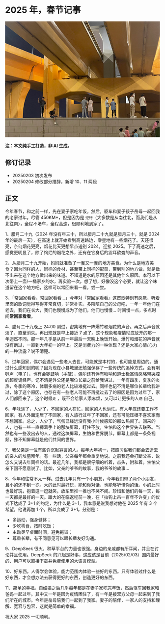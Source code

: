# 2025 年，春节记事

![2025，春节记事](/Static/Pics/2025/20250203_2025春节记事_1.png)

**注：本文纯手工打造，非 AI 生成。**

## 修订记录
* 20250203 初次发布
* 20250204 修改部分措辞，新增 10、11 两段

## 正文

今年春节，和之前一样，先在妻子家吃年饭。然后，驱车和妻子孩子岳母一起回我的老家过年。尽管 450KM+，但是因为是 `逆行`（大多数是从南往北，而我们是从北往南），全程不堵车，全程高速，很顺利地到家了。

1、腊月二十九（2024 年没有年三十，所以腊月二十九就是腊月三十，就是 2024 年的最后一天），在高速上就开始看到高速路边，零星地有一些烟花了。天还很亮，奈何烟花更亮，烟花比天更想早点送别 2024，迎接 2025。下了高速之后，感觉更明显了，除了绚烂的烟花之外，还有在它身后的震耳欲聋的声音。

2、从腊月二十九开始，妈妈就准备了一餐又一餐的地方美食。为什么是地方美食？因为同样的人，同样的食材，甚至带上同样的配菜，带到别的地方做，就是做不出来在这个地方做出来的味道。不知道是水的原因还是其他什么原因。本可以下次带上一壶/一桶家乡的水，再实验一次。想了想，好像没这个必要，就让这个味道留在这个地方吧，这样可以常回来看一看，尝一尝。

3、「常回家看看，常回家看看...」今年对『常回家看看』这首歌特别有感觉，听着里面的歌词觉得写得非常真切，非常朴实。多陪陪自己的父母吧，一年一年他们在老去，我们在长大，我们也慢慢成为了他们，他们也慢慢... 时间慢一点，多点时间**常回家看看**。

4、腊月二十九晚上 24:00 刚过，密集地有一阵爆竹和烟花的声音。再之后声音就淡了，直至消失。再出现就是早上接近 7 点了。这个现象和疫情彻底放开的那一年迥然不同。那一年几乎是从前一年最后一天晚上晚饭开始，爆竹和烟花的声音就没有断过，一直到大年初一的早上。这是消费力的一种体现？还是大家心情/心力的一种流露？说不清楚。

5、过年回家，偶尔会遇见一些老人去世，可能就是本村的，也可能是周边的。通过什么感知到的呢？因为现在小县城里还勉强保存了一些传统的追悼方式，会有喇叭声（电子），也有会锣鼓响（手敲），偶尔还有伴有唢呐和道士极富情感略带哭腔的超度诵经声。记不清是外公还是哪位长辈之前给我讲过，一年有四季，夏季的炎热，冬季的寒冷，体弱多病的老人比较难挺过去。同样也记不清是哪位长辈给我讲过，除了这个原因，也存在有一些老人可能不再挺过去了的原因是因为过年了，家人们都回来了，这个时候`走` ，既不会给家人添麻烦，又可以让更多的人`送` 自己。

6、年味淡了，人少了，不回家的人在忙，回家的人也匆忙。有人年底还要工作不回家，有人外面定居了不回家，有人旅行过年了不回家，还有可能压根不喜欢家而不想回家。总之，人少了，气氛已经远没有我小时候感知的那么热闹了。回来的人，也有一些一直捧着手上的那块屏幕，盯住不放，生怕和这个世界失去联系。当然也有一些没出去的人，通过这块屏幕，生怕和世界脱节。屏幕上都是一条条视频，殊不知屏幕就是他们共同的世界。

7、我父亲是一位有些许沉默寡言的人。每年大年初一，按照习俗我们都会去逝去的亲人的坟墓拜年。有一些话，父亲每年都会重复地说。之前我还会打断父亲，说怎么又说去年同样的话。最近几年，我都是很仔细的听着，点头，附和着。生怕父亲下回不愿意说了。比如，父亲的爷爷的故事，我的爷爷的故事...

8、今年和往常不太一样。过去几年只有一个小朋友，今年我们带了两个小朋友，且小的还不到一岁。大的此时最好玩，能和你对话，也能够听懂你的话。小的此时也最好玩，抱着逗一逗就笑，放车里推一推也不哭不闹。珍惜和他们的每一天，每一天都是最好的一天。跟大的在临返程前一晚，在「拉钩上吊一百年不许变」的仪式下达成了 3+1 的约定，为什么是 3+1，我本意是说我想对他在 2025 年有 3 个希望，他说再加 1 个，所以变成了 3+1。分别是：

- 多运动，强身健体；
- 少吃零食，按时吃饭；
- 主动尽早桌面时间，避免拖沓；
- 尊重长辈，有不同意见可以跟长辈友好沟通。

9、DeepSeek 很火，种草平台的力量也很强。身边的亲戚都有所耳闻，并且在讨论并且使用。DeepSeek 的兴起是好事，这应该是目前（2025/02/03）国内最好的、用户可以直接下载并免费使用的大语言模型。

10、好东西。人得学会体验，能力范围内体验一些好的东西。只有体验过什么是好东西，才会想办法去获得更好的东西，创造更好的东西。

11、简单的幸福。自结婚之后几乎每年都是在妻子家吃完年饭，然后驱车回我家和爸妈一起过年。其中又一年是因为疫情困住了，有一年是接双方父母一起来到了我们所在的城市。今年是岳母陪我们一起到了我家。妻子的陪伴，一家人的支持和理解、宽容与包容，这就是简单的幸福。

祝大家 2025 一切顺利。
